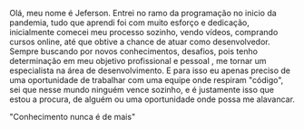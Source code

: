 Olá, meu nome é Jeferson. 
Entrei no ramo da programação no inicio da pandemia, tudo que aprendi foi com muito esforço e dedicação, inicialmente comecei meu processo sozinho, vendo vídeos, comprando cursos online, até que obtive a chance de atuar como desenvolvedor. Sempre buscando por novos conhecimentos, desafios, pois tenho determinação em meu objetivo profissional e pessoal , me tornar um especialista na área de desenvolvimento.  E para isso eu apenas preciso de uma oportunidade de trabalhar com uma equipe onde respiram "código", sei que nesse mundo ninguém vence sozinho, e é justamente isso que estou a procura, de alguém ou uma oportunidade onde possa me alavancar.

"Conhecimento nunca é de mais"
